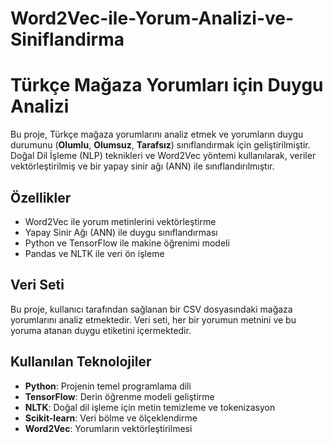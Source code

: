 # Word2Vec-ile-Yorum-Analizi-ve-Siniflandirma
# Türkçe Mağaza Yorumları için Duygu Analizi

Bu proje, Türkçe mağaza yorumlarını analiz etmek ve yorumların duygu durumunu (**Olumlu**, **Olumsuz**, **Tarafsız**) sınıflandırmak için geliştirilmiştir. Doğal Dil İşleme (NLP) teknikleri ve Word2Vec yöntemi kullanılarak, veriler vektörleştirilmiş ve bir yapay sinir ağı (ANN) ile sınıflandırılmıştır.

## Özellikler
- Word2Vec ile yorum metinlerini vektörleştirme
- Yapay Sinir Ağı (ANN) ile duygu sınıflandırması
- Python ve TensorFlow ile makine öğrenimi modeli
- Pandas ve NLTK ile veri ön işleme

## Veri Seti
Bu proje, kullanıcı tarafından sağlanan bir CSV dosyasındaki mağaza yorumlarını analiz etmektedir. Veri seti, her bir yorumun metnini ve bu yoruma atanan duygu etiketini içermektedir.

## Kullanılan Teknolojiler
- **Python**: Projenin temel programlama dili
- **TensorFlow**: Derin öğrenme modeli geliştirme
- **NLTK**: Doğal dil işleme için metin temizleme ve tokenizasyon
- **Scikit-learn**: Veri bölme ve ölçeklendirme
- **Word2Vec**: Yorumların vektörleştirilmesi

